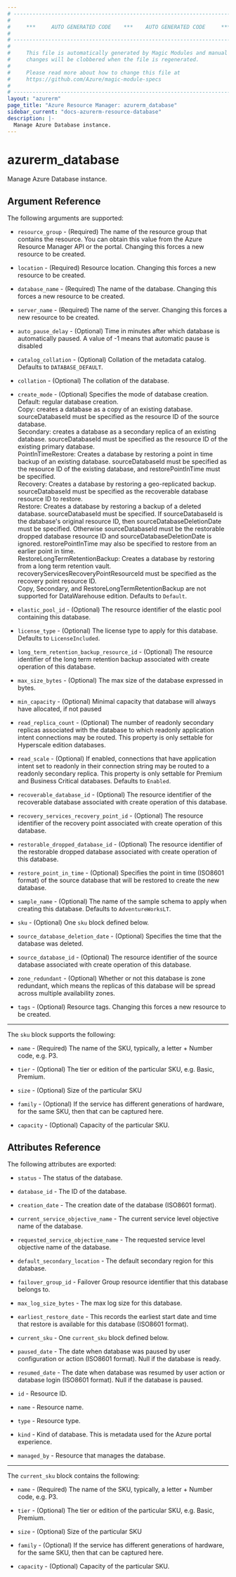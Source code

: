 ```yaml
---
# ----------------------------------------------------------------------------
#
#     ***     AUTO GENERATED CODE    ***    AUTO GENERATED CODE     ***
#
# ----------------------------------------------------------------------------
#
#     This file is automatically generated by Magic Modules and manual
#     changes will be clobbered when the file is regenerated.
#
#     Please read more about how to change this file at
#     https://github.com/Azure/magic-module-specs
#
# ----------------------------------------------------------------------------
layout: "azurerm"
page_title: "Azure Resource Manager: azurerm_database"
sidebar_current: "docs-azurerm-resource-database"
description: |-
  Manage Azure Database instance.
---
```


# azurerm_database

Manage Azure Database instance.


## Argument Reference

The following arguments are supported:

* `resource_group` - (Required) The name of the resource group that contains the resource. You can obtain this value from the Azure Resource Manager API or the portal. Changing this forces a new resource to be created.

* `location` - (Required) Resource location. Changing this forces a new resource to be created.

* `database_name` - (Required) The name of the database. Changing this forces a new resource to be created.

* `server_name` - (Required) The name of the server. Changing this forces a new resource to be created.

* `auto_pause_delay` - (Optional) Time in minutes after which database is automatically paused. A value of -1 means that automatic pause is disabled

* `catalog_collation` - (Optional) Collation of the metadata catalog. Defaults to `DATABASE_DEFAULT`.

* `collation` - (Optional) The collation of the database.

* `create_mode` - (Optional) Specifies the mode of database creation.<br>Default: regular database creation.<br>Copy: creates a database as a copy of an existing database. sourceDatabaseId must be specified as the resource ID of the source database.<br>Secondary: creates a database as a secondary replica of an existing database. sourceDatabaseId must be specified as the resource ID of the existing primary database.<br>PointInTimeRestore: Creates a database by restoring a point in time backup of an existing database. sourceDatabaseId must be specified as the resource ID of the existing database, and restorePointInTime must be specified.<br>Recovery: Creates a database by restoring a geo-replicated backup. sourceDatabaseId must be specified as the recoverable database resource ID to restore.<br>Restore: Creates a database by restoring a backup of a deleted database. sourceDatabaseId must be specified. If sourceDatabaseId is the database's original resource ID, then sourceDatabaseDeletionDate must be specified. Otherwise sourceDatabaseId must be the restorable dropped database resource ID and sourceDatabaseDeletionDate is ignored. restorePointInTime may also be specified to restore from an earlier point in time.<br>RestoreLongTermRetentionBackup: Creates a database by restoring from a long term retention vault. recoveryServicesRecoveryPointResourceId must be specified as the recovery point resource ID.<br>Copy, Secondary, and RestoreLongTermRetentionBackup are not supported for DataWarehouse edition. Defaults to `Default`.

* `elastic_pool_id` - (Optional) The resource identifier of the elastic pool containing this database.

* `license_type` - (Optional) The license type to apply for this database. Defaults to `LicenseIncluded`.

* `long_term_retention_backup_resource_id` - (Optional) The resource identifier of the long term retention backup associated with create operation of this database.

* `max_size_bytes` - (Optional) The max size of the database expressed in bytes.

* `min_capacity` - (Optional) Minimal capacity that database will always have allocated, if not paused

* `read_replica_count` - (Optional) The number of readonly secondary replicas associated with the database to which readonly application intent connections may be routed. This property is only settable for Hyperscale edition databases.

* `read_scale` - (Optional) If enabled, connections that have application intent set to readonly in their connection string may be routed to a readonly secondary replica. This property is only settable for Premium and Business Critical databases. Defaults to `Enabled`.

* `recoverable_database_id` - (Optional) The resource identifier of the recoverable database associated with create operation of this database.

* `recovery_services_recovery_point_id` - (Optional) The resource identifier of the recovery point associated with create operation of this database.

* `restorable_dropped_database_id` - (Optional) The resource identifier of the restorable dropped database associated with create operation of this database.

* `restore_point_in_time` - (Optional) Specifies the point in time (ISO8601 format) of the source database that will be restored to create the new database.

* `sample_name` - (Optional) The name of the sample schema to apply when creating this database. Defaults to `AdventureWorksLT`.

* `sku` - (Optional) One `sku` block defined below.

* `source_database_deletion_date` - (Optional) Specifies the time that the database was deleted.

* `source_database_id` - (Optional) The resource identifier of the source database associated with create operation of this database.

* `zone_redundant` - (Optional) Whether or not this database is zone redundant, which means the replicas of this database will be spread across multiple availability zones.

* `tags` - (Optional) Resource tags. Changing this forces a new resource to be created.

---

The `sku` block supports the following:

* `name` - (Required) The name of the SKU, typically, a letter + Number code, e.g. P3.

* `tier` - (Optional) The tier or edition of the particular SKU, e.g. Basic, Premium.

* `size` - (Optional) Size of the particular SKU

* `family` - (Optional) If the service has different generations of hardware, for the same SKU, then that can be captured here.

* `capacity` - (Optional) Capacity of the particular SKU.

## Attributes Reference

The following attributes are exported:

* `status` - The status of the database.

* `database_id` - The ID of the database.

* `creation_date` - The creation date of the database (ISO8601 format).

* `current_service_objective_name` - The current service level objective name of the database.

* `requested_service_objective_name` - The requested service level objective name of the database.

* `default_secondary_location` - The default secondary region for this database.

* `failover_group_id` - Failover Group resource identifier that this database belongs to.

* `max_log_size_bytes` - The max log size for this database.

* `earliest_restore_date` - This records the earliest start date and time that restore is available for this database (ISO8601 format).

* `current_sku` - One `current_sku` block defined below.

* `paused_date` - The date when database was paused by user configuration or action (ISO8601 format). Null if the database is ready.

* `resumed_date` - The date when database was resumed by user action or database login (ISO8601 format). Null if the database is paused.

* `id` - Resource ID.

* `name` - Resource name.

* `type` - Resource type.

* `kind` - Kind of database. This is metadata used for the Azure portal experience.

* `managed_by` - Resource that manages the database.


---

The `current_sku` block contains the following:

* `name` - (Required) The name of the SKU, typically, a letter + Number code, e.g. P3.

* `tier` - (Optional) The tier or edition of the particular SKU, e.g. Basic, Premium.

* `size` - (Optional) Size of the particular SKU

* `family` - (Optional) If the service has different generations of hardware, for the same SKU, then that can be captured here.

* `capacity` - (Optional) Capacity of the particular SKU.
